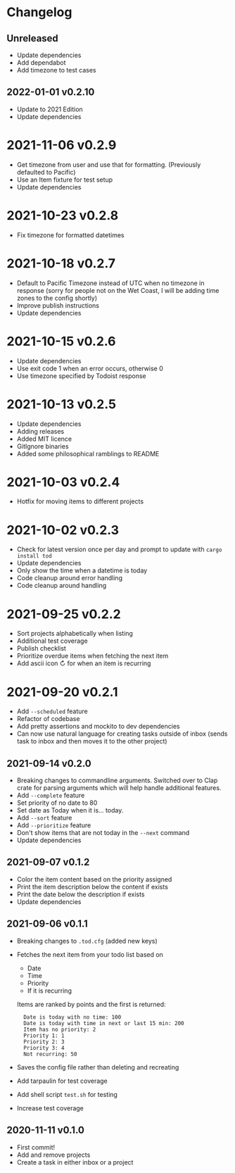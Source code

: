 # Changelog

## Unreleased
- Update dependencies
- Add dependabot
- Add timezone to test cases

## 2022-01-01 v0.2.10
- Update to 2021 Edition
- Update dependencies

# 2021-11-06 v0.2.9
- Get timezone from user and use that for formatting. (Previously defaulted to Pacific)
- Use an Item fixture for test setup
- Update dependencies

# 2021-10-23 v0.2.8
- Fix timezone for formatted datetimes

# 2021-10-18 v0.2.7
- Default to Pacific Timezone instead of UTC when no timezone in response (sorry for people not on the Wet Coast, I will be adding time zones to the config shortly)
- Improve publish instructions
- Update dependencies

# 2021-10-15 v0.2.6
- Update dependencies
- Use exit code 1 when an error occurs, otherwise 0
- Use timezone specified by Todoist response

# 2021-10-13 v0.2.5
- Update dependencies
- Adding releases
- Added MIT licence
- GitIgnore binaries
- Added some philosophical ramblings to README

# 2021-10-03 v0.2.4
- Hotfix for moving items to different projects

# 2021-10-02 v0.2.3
- Check for latest version once per day and prompt to update with `cargo install tod`
- Update dependencies
- Only show the time when a datetime is today
- Code cleanup around error handling
- Code cleanup around handling

# 2021-09-25 v0.2.2
- Sort projects alphabetically when listing
- Additional test coverage
- Publish checklist
- Prioritize overdue items when fetching the next item
- Add ascii icon ↻ for when an item is recurring

# 2021-09-20 v0.2.1
- Add `--scheduled` feature
- Refactor of codebase
- Add pretty assertions and mockito to dev dependencies
- Can now use natural language for creating tasks outside of inbox (sends task to inbox and then moves it to the other project)

## 2021-09-14 v0.2.0
- Breaking changes to commandline arguments. Switched over to Clap crate for parsing arguments which will help handle additional features.
- Add `--complete` feature
- Set priority of no date to 80
- Set date as Today when it is... today.
- Add `--sort` feature
- Add `--prioritize` feature
- Don't show items that are not today in the `--next` command
- Update dependencies

## 2021-09-07 v0.1.2
- Color the item content based on the priority assigned
- Print the item description below the content if exists
- Print the date below the description if exists
- Update dependencies

## 2021-09-06 v0.1.1
- Breaking changes to `.tod.cfg` (added new keys)
- Fetches the next item from your todo list based on
  - Date
  - Time
  - Priority
  - If it is recurring
  
  Items are ranked by points and the first is returned:
  ```
    Date is today with no time: 100
    Date is today with time in next or last 15 min: 200
    Item has no priority: 2
    Priority 1: 1
    Priority 2: 3
    Priority 3: 4
    Not recurring: 50
  ```
- Saves the config file rather than deleting and recreating
- Add tarpaulin for test coverage
- Add shell script `test.sh` for testing
- Increase test coverage

## 2020-11-11 v0.1.0
- First commit!
- Add and remove projects
- Create a task in either inbox or a project
